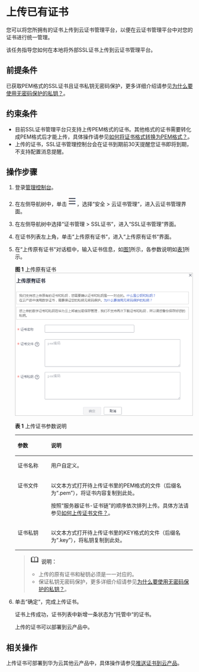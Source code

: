 # 上传已有证书<a name="ZH-CN_TOPIC_0110866194"></a>

您可以将您所拥有的证书上传到云证书管理平台，以便在云证书管理平台中对您的证书进行统一管理。

该任务指导您如何在本地将外部SSL证书上传到云证书管理平台。

## 前提条件<a name="zh-cn_topic_0000001124401715_zh-cn_topic_0110866194_section2256777914731"></a>

已获取PEM格式的SSL证书且证书私钥无密码保护，更多详细介绍请参见[为什么要使用无密码保护的私钥？](https://support.huaweicloud.com/ccm_faq/ccm_01_0274.html)。

## 约束条件<a name="zh-cn_topic_0000001124401715_zh-cn_topic_0110866194_section17848221364"></a>

-   目前SSL证书管理平台只支持上传PEM格式的证书。其他格式的证书需要转化成PEM格式后才能上传，具体操作请参见[如何将证书格式转换为PEM格式？](https://support.huaweicloud.com/ccm_faq/ccm_01_0128.html)。
-   上传的证书，SSL证书管理控制台会在证书到期前30天提醒您证书即将到期，不支持配置消息提醒。

## 操作步骤<a name="zh-cn_topic_0000001124401715_zh-cn_topic_0110866194_section2756238314925"></a>

1.  登录[管理控制台](https://console.huaweicloud.com/)。
2.  在左侧导航树中，单击![](figures/icon-servicelist.png)，选择“安全  \>  云证书管理“，进入云证书管理界面。
3.  在左侧导航树中选择“证书管理  \>  SSL证书“，进入“SSL证书管理“界面。
4.  在证书列表左上角，单击“上传原有证书“，进入“上传原有证书“界面。
5.  在“上传原有证书“对话框中，输入证书信息，如[图1](#zh-cn_topic_0000001124401715_zh-cn_topic_0110866194_fig17246889161023)所示，各参数说明如[表1](#zh-cn_topic_0000001124401715_zh-cn_topic_0110866194_table490517514292)所示。

    **图 1**  上传原有证书<a name="zh-cn_topic_0000001124401715_zh-cn_topic_0110866194_fig17246889161023"></a>  
    ![](figures/上传原有证书.png "上传原有证书")

    **表 1**  上传证书参数说明

    <a name="zh-cn_topic_0000001124401715_zh-cn_topic_0110866194_table490517514292"></a>
    <table><thead align="left"><tr id="zh-cn_topic_0000001124401715_zh-cn_topic_0110866194_row12906135142916"><th class="cellrowborder" valign="top" width="18.8%" id="mcps1.2.3.1.1"><p id="zh-cn_topic_0000001124401715_zh-cn_topic_0110866194_p8907752297"><a name="zh-cn_topic_0000001124401715_zh-cn_topic_0110866194_p8907752297"></a><a name="zh-cn_topic_0000001124401715_zh-cn_topic_0110866194_p8907752297"></a>参数</p>
    </th>
    <th class="cellrowborder" valign="top" width="81.2%" id="mcps1.2.3.1.2"><p id="zh-cn_topic_0000001124401715_zh-cn_topic_0110866194_p49075562918"><a name="zh-cn_topic_0000001124401715_zh-cn_topic_0110866194_p49075562918"></a><a name="zh-cn_topic_0000001124401715_zh-cn_topic_0110866194_p49075562918"></a>说明</p>
    </th>
    </tr>
    </thead>
    <tbody><tr id="zh-cn_topic_0000001124401715_zh-cn_topic_0110866194_row109081515297"><td class="cellrowborder" valign="top" width="18.8%" headers="mcps1.2.3.1.1 "><p id="zh-cn_topic_0000001124401715_zh-cn_topic_0110866194_p159096582912"><a name="zh-cn_topic_0000001124401715_zh-cn_topic_0110866194_p159096582912"></a><a name="zh-cn_topic_0000001124401715_zh-cn_topic_0110866194_p159096582912"></a>证书名称</p>
    </td>
    <td class="cellrowborder" valign="top" width="81.2%" headers="mcps1.2.3.1.2 "><p id="zh-cn_topic_0000001124401715_zh-cn_topic_0110866194_p1891155122915"><a name="zh-cn_topic_0000001124401715_zh-cn_topic_0110866194_p1891155122915"></a><a name="zh-cn_topic_0000001124401715_zh-cn_topic_0110866194_p1891155122915"></a>用户自定义。</p>
    </td>
    </tr>
    <tr id="zh-cn_topic_0000001124401715_zh-cn_topic_0110866194_row6911165182919"><td class="cellrowborder" valign="top" width="18.8%" headers="mcps1.2.3.1.1 "><p id="zh-cn_topic_0000001124401715_zh-cn_topic_0110866194_p891111514297"><a name="zh-cn_topic_0000001124401715_zh-cn_topic_0110866194_p891111514297"></a><a name="zh-cn_topic_0000001124401715_zh-cn_topic_0110866194_p891111514297"></a>证书文件</p>
    </td>
    <td class="cellrowborder" valign="top" width="81.2%" headers="mcps1.2.3.1.2 "><p id="zh-cn_topic_0000001124401715_zh-cn_topic_0110866194_p1991112562918"><a name="zh-cn_topic_0000001124401715_zh-cn_topic_0110866194_p1991112562918"></a><a name="zh-cn_topic_0000001124401715_zh-cn_topic_0110866194_p1991112562918"></a>以文本方式打开待上传证书里的PEM格式的文件（后缀名为<span class="parmvalue" id="zh-cn_topic_0000001124401715_zh-cn_topic_0110866194_parmvalue2091116562912"><a name="zh-cn_topic_0000001124401715_zh-cn_topic_0110866194_parmvalue2091116562912"></a><a name="zh-cn_topic_0000001124401715_zh-cn_topic_0110866194_parmvalue2091116562912"></a>“.pem”</span>），将证书内容复制到此处。</p>
    <p id="zh-cn_topic_0000001124401715_zh-cn_topic_0110866194_p9987151031310"><a name="zh-cn_topic_0000001124401715_zh-cn_topic_0110866194_p9987151031310"></a><a name="zh-cn_topic_0000001124401715_zh-cn_topic_0110866194_p9987151031310"></a>按照“服务器证书-证书链”的顺序依次排列上传。具体方法请参见<a href="https://support.huaweicloud.com/ccm_faq/ccm_01_0187.html" target="_blank" rel="noopener noreferrer">如何上传证书文件？</a>。</p>
    </td>
    </tr>
    <tr id="zh-cn_topic_0000001124401715_zh-cn_topic_0110866194_row1491212517291"><td class="cellrowborder" valign="top" width="18.8%" headers="mcps1.2.3.1.1 "><p id="zh-cn_topic_0000001124401715_zh-cn_topic_0110866194_p2912156299"><a name="zh-cn_topic_0000001124401715_zh-cn_topic_0110866194_p2912156299"></a><a name="zh-cn_topic_0000001124401715_zh-cn_topic_0110866194_p2912156299"></a>证书私钥</p>
    </td>
    <td class="cellrowborder" valign="top" width="81.2%" headers="mcps1.2.3.1.2 "><p id="zh-cn_topic_0000001124401715_zh-cn_topic_0110866194_p1191395182916"><a name="zh-cn_topic_0000001124401715_zh-cn_topic_0110866194_p1191395182916"></a><a name="zh-cn_topic_0000001124401715_zh-cn_topic_0110866194_p1191395182916"></a>以文本方式打开待上传证书里的KEY格式的文件（后缀名为<span class="parmvalue" id="zh-cn_topic_0000001124401715_zh-cn_topic_0110866194_parmvalue1291365142915"><a name="zh-cn_topic_0000001124401715_zh-cn_topic_0110866194_parmvalue1291365142915"></a><a name="zh-cn_topic_0000001124401715_zh-cn_topic_0110866194_parmvalue1291365142915"></a>“.key”</span>），将私钥复制到此处。</p>
    </td>
    </tr>
    </tbody>
    </table>

    >![](public_sys-resources/icon-note.gif) **说明：** 
    >-   上传的原有证书和秘钥必须是一一对应的。
    >-   保证私钥无密码保护，更多详细介绍请参见[为什么要使用无密码保护的私钥？](https://support.huaweicloud.com/ccm_faq/ccm_01_0274.html)。

6.  单击“确定“，完成上传证书。

    证书上传成功，证书列表中新增一条状态为“托管中“的证书。

    上传的证书可以部署到云产品中。


## 相关操作<a name="zh-cn_topic_0000001124401715_zh-cn_topic_0110866194_section7740135116176"></a>

上传证书可部署到华为云其他云产品中，具体操作请参见[推送证书到云产品](推送证书到云产品.md#ZH-CN_TOPIC_0114377953)。

